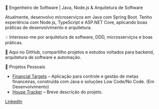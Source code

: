 🚀 Engenheiro de Software | Java, Node.js & Arquitetura de Software

Atualmente, desenvolvo microserviços em Java com Spring Boot. 
Tenho experiência com Node.js, TypeScript e ASP.NET Core, aplicando boas práticas de desenvolvimento e arquitetura.

💡 Interesso-me por arquitetura de software, DDD, microsserviços e boas práticas. 

📌 Aqui no GitHub, compartilho projetos e estudos voltados para backend, arquitetura de software e automação.

📌 Projetos Pessoais
- [Financial Targets](https://cooked-helicopter-751.notion.site/Financial-Targets-98843020640d4f86a911fbc4760fee89) – Aplicação para controle e gestão de metas financeiras, construída com Java e soluções Low Code/No Code. (Em Desenvolvimento)
- [House Tracker]() – Breve descrição do projeto. 

[LinkedIn](https://www.linkedin.com/in/rochasabino/)
